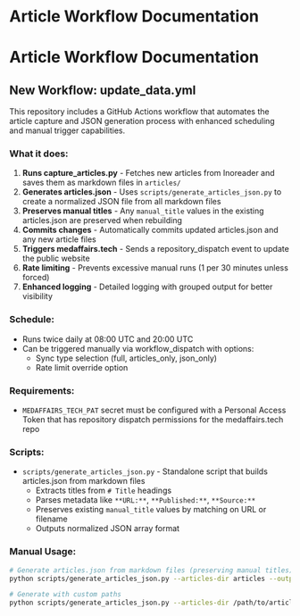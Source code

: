 # Article Workflow Documentation

# Article Workflow Documentation

## New Workflow: update_data.yml

This repository includes a GitHub Actions workflow that automates the article capture and JSON generation process with enhanced scheduling and manual trigger capabilities.

### What it does:
1. **Runs capture_articles.py** - Fetches new articles from Inoreader and saves them as markdown files in `articles/`
2. **Generates articles.json** - Uses `scripts/generate_articles_json.py` to create a normalized JSON file from all markdown files
3. **Preserves manual titles** - Any `manual_title` values in the existing articles.json are preserved when rebuilding
4. **Commits changes** - Automatically commits updated articles.json and any new article files
5. **Triggers medaffairs.tech** - Sends a repository_dispatch event to update the public website
6. **Rate limiting** - Prevents excessive manual runs (1 per 30 minutes unless forced)
7. **Enhanced logging** - Detailed logging with grouped output for better visibility

### Schedule:
- Runs twice daily at 08:00 UTC and 20:00 UTC
- Can be triggered manually via workflow_dispatch with options:
  - Sync type selection (full, articles_only, json_only)
  - Rate limit override option

### Requirements:
- `MEDAFFAIRS_TECH_PAT` secret must be configured with a Personal Access Token that has repository dispatch permissions for the medaffairs.tech repo

### Scripts:
- `scripts/generate_articles_json.py` - Standalone script that builds articles.json from markdown files
  - Extracts titles from `# Title` headings
  - Parses metadata like `**URL:**`, `**Published:**`, `**Source:**`
  - Preserves existing `manual_title` values by matching on URL or filename
  - Outputs normalized JSON array format

### Manual Usage:
```bash
# Generate articles.json from markdown files (preserving manual titles)
python scripts/generate_articles_json.py --articles-dir articles --output articles.json

# Generate with custom paths
python scripts/generate_articles_json.py --articles-dir /path/to/articles --output /path/to/output.json --existing /path/to/existing.json
```